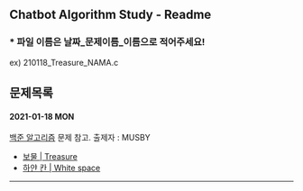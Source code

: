 ## Chatbot Algorithm Study - Readme
### * 파일 이름은 날짜_문제이름_이름으로 적어주세요! 
ex) 210118_Treasure_NAMA.c
## 문제목록
#### 2021-01-18 MON

[백준 알고리즘](https://www.acmicpc.net/problemset) 문제 참고.   출제자 : MUSBY

- [보물 | Treasure](https://www.acmicpc.net/problem/1026)
- [하얀 칸 | White space](https://www.acmicpc.net/problem/1100)

---------------------------------
